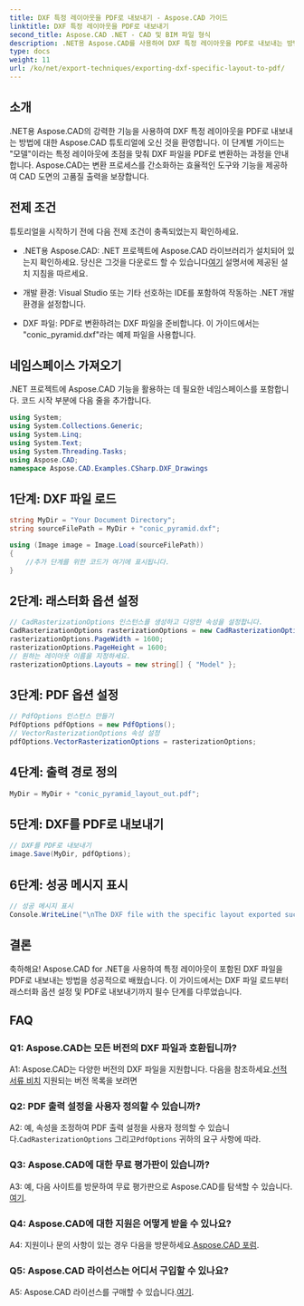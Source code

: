 ```yaml
---
title: DXF 특정 레이아웃을 PDF로 내보내기 - Aspose.CAD 가이드
linktitle: DXF 특정 레이아웃을 PDF로 내보내기
second_title: Aspose.CAD .NET - CAD 및 BIM 파일 형식
description: .NET용 Aspose.CAD를 사용하여 DXF 특정 레이아웃을 PDF로 내보내는 방법을 알아보세요. 효율적이고 고품질의 변환을 위한 단계별 가이드를 따르세요.
type: docs
weight: 11
url: /ko/net/export-techniques/exporting-dxf-specific-layout-to-pdf/
---
```

## 소개

.NET용 Aspose.CAD의 강력한 기능을 사용하여 DXF 특정 레이아웃을 PDF로 내보내는 방법에 대한 Aspose.CAD 튜토리얼에 오신 것을 환영합니다. 이 단계별 가이드는 "모델"이라는 특정 레이아웃에 초점을 맞춰 DXF 파일을 PDF로 변환하는 과정을 안내합니다. Aspose.CAD는 변환 프로세스를 간소화하는 효율적인 도구와 기능을 제공하여 CAD 도면의 고품질 출력을 보장합니다.

## 전제 조건

튜토리얼을 시작하기 전에 다음 전제 조건이 충족되었는지 확인하세요.

- .NET용 Aspose.CAD: .NET 프로젝트에 Aspose.CAD 라이브러리가 설치되어 있는지 확인하세요. 당신은 그것을 다운로드 할 수 있습니다[여기](https://releases.aspose.com/cad/net/) 설명서에 제공된 설치 지침을 따르세요.

- 개발 환경: Visual Studio 또는 기타 선호하는 IDE를 포함하여 작동하는 .NET 개발 환경을 설정합니다.

- DXF 파일: PDF로 변환하려는 DXF 파일을 준비합니다. 이 가이드에서는 "conic_pyramid.dxf"라는 예제 파일을 사용합니다.

## 네임스페이스 가져오기

.NET 프로젝트에 Aspose.CAD 기능을 활용하는 데 필요한 네임스페이스를 포함합니다. 코드 시작 부분에 다음 줄을 추가합니다.

```csharp
using System;
using System.Collections.Generic;
using System.Linq;
using System.Text;
using System.Threading.Tasks;
using Aspose.CAD;
namespace Aspose.CAD.Examples.CSharp.DXF_Drawings

```

## 1단계: DXF 파일 로드

```csharp
string MyDir = "Your Document Directory";
string sourceFilePath = MyDir + "conic_pyramid.dxf";

using (Image image = Image.Load(sourceFilePath))
{
    //추가 단계를 위한 코드가 여기에 표시됩니다.
}
```

## 2단계: 래스터화 옵션 설정

```csharp
// CadRasterizationOptions 인스턴스를 생성하고 다양한 속성을 설정합니다.
CadRasterizationOptions rasterizationOptions = new CadRasterizationOptions();
rasterizationOptions.PageWidth = 1600;
rasterizationOptions.PageHeight = 1600;
// 원하는 레이아웃 이름을 지정하세요.
rasterizationOptions.Layouts = new string[] { "Model" };
```

## 3단계: PDF 옵션 설정

```csharp
// PdfOptions 인스턴스 만들기
PdfOptions pdfOptions = new PdfOptions();
// VectorRasterizationOptions 속성 설정
pdfOptions.VectorRasterizationOptions = rasterizationOptions;
```

## 4단계: 출력 경로 정의

```csharp
MyDir = MyDir + "conic_pyramid_layout_out.pdf";
```

## 5단계: DXF를 PDF로 내보내기

```csharp
// DXF를 PDF로 내보내기
image.Save(MyDir, pdfOptions);
```

## 6단계: 성공 메시지 표시

```csharp
// 성공 메시지 표시
Console.WriteLine("\nThe DXF file with the specific layout exported successfully to PDF.\nFile saved at " + MyDir);
```

## 결론

축하해요! Aspose.CAD for .NET을 사용하여 특정 레이아웃이 포함된 DXF 파일을 PDF로 내보내는 방법을 성공적으로 배웠습니다. 이 가이드에서는 DXF 파일 로드부터 래스터화 옵션 설정 및 PDF로 내보내기까지 필수 단계를 다루었습니다.

## FAQ

### Q1: Aspose.CAD는 모든 버전의 DXF 파일과 호환됩니까?

 A1: Aspose.CAD는 다양한 버전의 DXF 파일을 지원합니다. 다음을 참조하세요.[선적 서류 비치](https://reference.aspose.com/cad/net/) 지원되는 버전 목록을 보려면

### Q2: PDF 출력 설정을 사용자 정의할 수 있습니까?

A2: 예, 속성을 조정하여 PDF 출력 설정을 사용자 정의할 수 있습니다.`CadRasterizationOptions` 그리고`PdfOptions` 귀하의 요구 사항에 따라.

### Q3: Aspose.CAD에 대한 무료 평가판이 있습니까?

 A3: 예, 다음 사이트를 방문하여 무료 평가판으로 Aspose.CAD를 탐색할 수 있습니다.[여기](https://releases.aspose.com/).

### Q4: Aspose.CAD에 대한 지원은 어떻게 받을 수 있나요?

 A4: 지원이나 문의 사항이 있는 경우 다음을 방문하세요.[Aspose.CAD 포럼](https://forum.aspose.com/c/cad/19).

### Q5: Aspose.CAD 라이선스는 어디서 구입할 수 있나요?

 A5: Aspose.CAD 라이선스를 구매할 수 있습니다.[여기](https://purchase.aspose.com/buy).